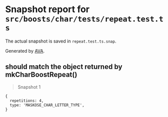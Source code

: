 # Snapshot report for `src/boosts/char/tests/repeat.test.ts`

The actual snapshot is saved in `repeat.test.ts.snap`.

Generated by [AVA](https://ava.li).

## should match the object returned by mkCharBoostRepeat()

> Snapshot 1

    {
      repetitions: 4,
      type: 'MASKOSE_CHAR_LETTER_TYPE',
    }
